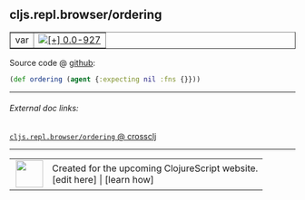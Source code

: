 ## cljs.repl.browser/ordering



 <table border="1">
<tr>
<td>var</td>
<td><a href="https://github.com/cljsinfo/cljs-api-docs/tree/0.0-927"><img valign="middle" alt="[+] 0.0-927" title="Added in 0.0-927" src="https://img.shields.io/badge/+-0.0--927-lightgrey.svg"></a> </td>
</tr>
</table>









Source code @ [github](https://github.com/clojure/clojurescript/blob/r2719/src/clj/cljs/repl/browser.clj#L121):

```clj
(def ordering (agent {:expecting nil :fns {}}))
```

<!--
Repo - tag - source tree - lines:

 <pre>
clojurescript @ r2719
└── src
    └── clj
        └── cljs
            └── repl
                └── <ins>[browser.clj:121](https://github.com/clojure/clojurescript/blob/r2719/src/clj/cljs/repl/browser.clj#L121)</ins>
</pre>

-->

---



###### External doc links:

[`cljs.repl.browser/ordering` @ crossclj](http://crossclj.info/fun/cljs.repl.browser/ordering.html)<br>

---

 <table>
<tr><td>
<img valign="middle" align="right" width="48px" src="http://i.imgur.com/Hi20huC.png">
</td><td>
Created for the upcoming ClojureScript website.<br>
[edit here] | [learn how]
</td></tr></table>

[edit here]:https://github.com/cljsinfo/cljs-api-docs/blob/master/cljsdoc/cljs.repl.browser_ordering.cljsdoc
[learn how]:https://github.com/cljsinfo/cljs-api-docs/wiki/cljsdoc-files

<!--

This information was too distracting to show to readers, but I'll leave it
commented here since it is helpful to:

- pretty-print the data used to generate this document
- and show how to retrieve that data



The API data for this symbol:

```clj
{:ns "cljs.repl.browser",
 :name "ordering",
 :type "var",
 :source {:code "(def ordering (agent {:expecting nil :fns {}}))",
          :title "Source code",
          :repo "clojurescript",
          :tag "r2719",
          :filename "src/clj/cljs/repl/browser.clj",
          :lines [121]},
 :full-name "cljs.repl.browser/ordering",
 :full-name-encode "cljs.repl.browser_ordering",
 :history [["+" "0.0-927"]]}

```

Retrieve the API data for this symbol:

```clj
;; from Clojure REPL
(require '[clojure.edn :as edn])
(-> (slurp "https://raw.githubusercontent.com/cljsinfo/cljs-api-docs/catalog/cljs-api.edn")
    (edn/read-string)
    (get-in [:symbols "cljs.repl.browser/ordering"]))
```

-->
